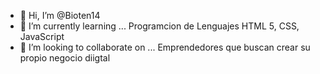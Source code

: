 - 👋 Hi, I’m @Bioten14
 - 🌱 I’m currently learning ... Programcion de Lenguajes HTML 5, CSS, JavaScript
- 💞️ I’m looking to collaborate on ... Emprendedores que buscan crear su propio negocio diigtal 
<!---
Bioten14/Bioten14 is a ✨ special ✨ repository because its `README.md` (this file) appears on your GitHub profile.
You can click the Preview link to take a look at your changes.
--->
